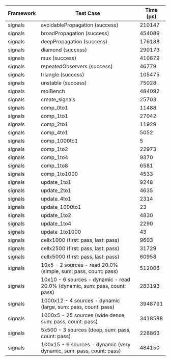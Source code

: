 | Framework | Test Case | Time (μs) |
| --- | --- | --- |
| signals | avoidablePropagation (success) | 210147 |
| signals | broadPropagation (success) | 454089 |
| signals | deepPropagation (success) | 176188 |
| signals | diamond (success) | 290173 |
| signals | mux (success) | 410879 |
| signals | repeatedObservers (success) | 46779 |
| signals | triangle (success) | 105475 |
| signals | unstable (success) | 75028 |
| signals | molBench | 484092 |
| signals | create_signals | 25703 |
| signals | comp_0to1 | 11488 |
| signals | comp_1to1 | 27042 |
| signals | comp_2to1 | 11929 |
| signals | comp_4to1 | 5052 |
| signals | comp_1000to1 | 5 |
| signals | comp_1to2 | 22973 |
| signals | comp_1to4 | 9370 |
| signals | comp_1to8 | 6581 |
| signals | comp_1to1000 | 4533 |
| signals | update_1to1 | 9248 |
| signals | update_2to1 | 4635 |
| signals | update_4to1 | 2314 |
| signals | update_1000to1 | 23 |
| signals | update_1to2 | 4830 |
| signals | update_1to4 | 2290 |
| signals | update_1to1000 | 43 |
| signals | cellx1000 (first: pass, last: pass) | 9603 |
| signals | cellx2500 (first: pass, last: pass) | 31729 |
| signals | cellx5000 (first: pass, last: pass) | 60958 |
| signals | 10x5 - 2 sources - read 20.0% (simple, sum: pass, count: pass) | 512006 |
| signals | 10x10 - 6 sources - dynamic - read 20.0% (dynamic, sum: pass, count: pass) | 283193 |
| signals | 1000x12 - 4 sources - dynamic (large, sum: pass, count: pass) | 3948791 |
| signals | 1000x5 - 25 sources (wide dense, sum: pass, count: pass) | 3418588 |
| signals | 5x500 - 3 sources (deep, sum: pass, count: pass) | 228863 |
| signals | 100x15 - 6 sources - dynamic (very dynamic, sum: pass, count: pass) | 484150 |

